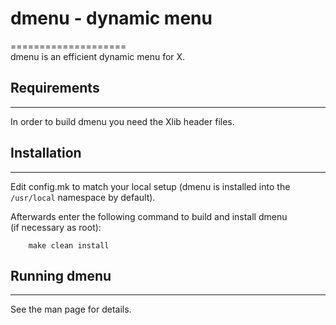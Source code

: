 # dmenu - dynamic menu
====================    
dmenu is an efficient dynamic menu for X.


## Requirements
------------    
In order to build dmenu you need the Xlib header files.


## Installation
------------    
Edit config.mk to match your local setup (dmenu is installed into
the `/usr/local` namespace by default).

Afterwards enter the following command to build and install dmenu    
(if necessary as root):   
```
    make clean install
```

## Running dmenu
-------------    
See the man page for details.    
